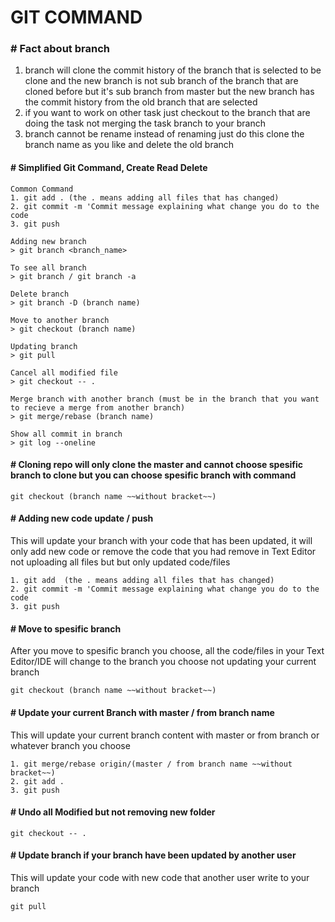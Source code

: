 # GIT COMMAND

### # Fact about branch
1. branch will clone the commit history of the branch that is selected to be clone and the new branch is not sub branch of the branch that are cloned before but it's sub branch from master but the new branch has the commit history from the old branch that are selected
2. if you want to work on other task just checkout to the branch that are doing the task not merging the task branch to your branch 
3. branch cannot be rename instead of renaming just do this clone the branch name as you like and delete the old branch


#### # Simplified Git Command, Create Read Delete
```
Common Command 
1. git add . (the . means adding all files that has changed)
2. git commit -m 'Commit message explaining what change you do to the code
3. git push 

Adding new branch
> git branch <branch_name>

To see all branch
> git branch / git branch -a

Delete branch
> git branch -D (branch name)

Move to another branch
> git checkout (branch name)

Updating branch
> git pull

Cancel all modified file
> git checkout -- .

Merge branch with another branch (must be in the branch that you want to recieve a merge from another branch)
> git merge/rebase (branch name)

Show all commit in branch
> git log --oneline

```

#### # Cloning repo will only clone the master and cannot choose spesific branch to clone but you can choose spesific branch with command
```git checkout (branch name ~~without bracket~~)```

#### # Adding new code update / push
This will update your branch with your code that has been updated, it will only add new code or remove the code that you had remove in Text Editor not uploading all files but but only updated code/files
```
1. git add  (the . means adding all files that has changed)
2. git commit -m 'Commit message explaining what change you do to the code
3. git push 
```

#### # Move to spesific branch 
After you move to spesific branch you choose, all the code/files in your Text Editor/IDE will change to the branch you choose not updating your current branch

```git checkout (branch name ~~without bracket~~)```

#### # Update your current Branch with master / from branch name
This will update your current branch content with master or from branch or whatever branch you choose
```
1. git merge/rebase origin/(master / from branch name ~~without bracket~~)
2. git add .
3. git push 
```

#### # Undo all **Modified** but not removing new folder

```git checkout -- .```

#### # Update branch if your branch have been updated by another user
This will update your code with new code that another user write to your branch

```git pull```







